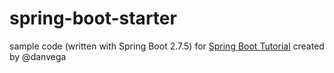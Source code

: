 # spring-boot-starter

sample code (written with Spring Boot 2.7.5) for [Spring Boot Tutorial](https://www.youtube.com/watch?v=UgX5lgv4uVM) created by @danvega